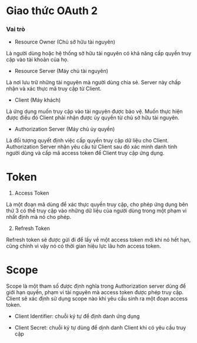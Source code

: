 # Giao thức OAuth 2
### Vai trò
* Resource Owner (Chủ sỡ hữu tài nguyên)

Là người dùng hoặc hệ thống sở hữu tài nguyên có khả năng cấp quyền truy cập vào tài khoản của họ.

* Resource Server (Máy chủ tài nguyên)

Là nơi lưu trữ những tài nguyên mà người dùng chia sẻ. Server này chấp nhận và xác thực mã truy cập từ Client.

* Client (Máy khách)

Là ứng dụng muốn truy cập vào tài nguyên được bảo vệ. Muốn thực hiện được điều đó Client phải nhận được ủy quyền từ chủ sở hữu tài nguyên.

* Authorization Server (Máy chủ ủy quyền)

Là đối tượng quyết định việc cấp quyền truy cập dữ liệu cho Client. Authorization Server nhận yêu cầu từ Client sau đó xác minh danh tính người dùng và cấp mã access token để Client truy cập ứng dụng.

# Token

1. Access Token

Là một đoạn mã dùng để xác thực quyền truy cập, cho phép ứng dụng bên thứ 3 có thể truy cập vào những dữ liệu của người dùng trong một phạm vi nhất định mà nó cho phép.

2. Refresh Token

Refresh token sẽ được gửi đi để lấy về một access token mới khi nó hết hạn, cũng chính vì vậy nó có thời gian hiệu lực lâu hơn access token. 

# Scope

Scope là một tham số được định nghĩa trong Authorization server dùng để giới hạn quyền, phạm vi tài nguyên mà access token được phép truy cập. Client sẽ xác định sử dụng scope nào khi yêu cầu sinh ra một đoạn access token.

* Client Identifier: chuỗi ký tự để định danh ứng dụng

* Client Secret: chuỗi ký tự dùng để dịnh danh Client khi có yêu cầu truy cập